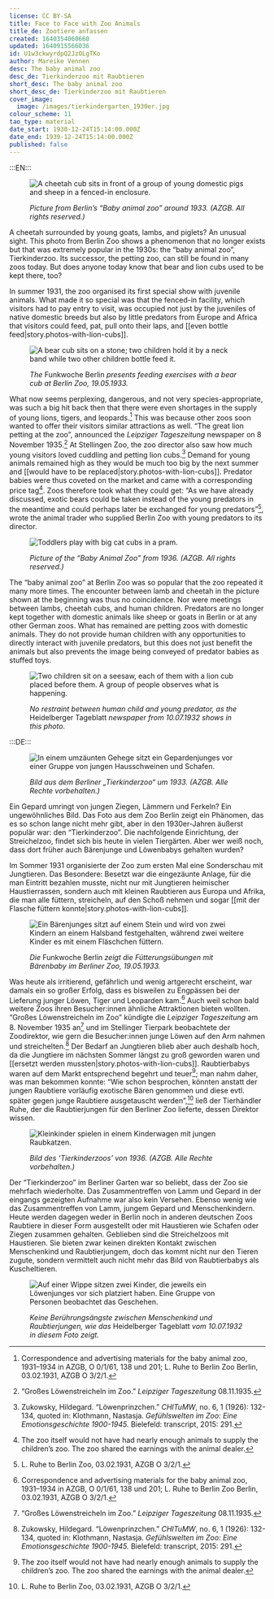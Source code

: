 ```yaml
---
license: CC BY-SA
title: Face to Face with Zoo Animals
title_de: Zootiere anfassen
created: 1640354060660
updated: 1640915566036
id: U1w3ckwyrdpQ2JzOLgTKo
author: Mareike Vennen
desc: The baby animal zoo
desc_de: Tierkinderzoo mit Raubtieren
short_desc: The baby animal zoo
short_desc_de: Tierkinderzoo mit Raubtieren
cover_image:
  image: /images/tierkindergarten_1930er.jpg
colour_scheme: 11
tao_type: material
date_start: 1930-12-24T15:14:00.000Z
date_end: 1939-12-24T15:14:00.000Z
published: false
---
```


:::EN:::

<figure>
 
![A cheetah cub sits in front of a group of young domestic pigs and sheep in a fenced-in enclosure.](/images/cmw/Tierkindergarten_1930er.jpg)
 
<figcaption>

_Picture from Berlin’s “Baby animal zoo” around 1933. (AZGB. All rights reserved.)_
 
</figcaption>

</figure>

A cheetah surrounded by young goats, lambs, and piglets? An unusual sight. This photo from Berlin Zoo shows a phenomenon that no longer exists but that was extremely popular in the 1930s: the “baby animal zoo”, Tierkinderzoo. Its successor, the petting zoo, can still be found in many zoos today. But does anyone today know that bear and lion cubs used to be kept there, too?
 
In summer 1931, the zoo organised its first special show with juvenile animals. What made it so special was that the fenced-in facility, which visitors had to pay entry to visit, was occupied not just by the juveniles of native domestic breeds but also by little predators from Europe and Africa that visitors could feed, pat, pull onto their laps, and [[even bottle feed|story.photos-with-lion-cubs]]. 
 
<figure>

![A bear cub sits on a stone; two children hold it by a neck band while two other children bottle feed it.](/images/TierkinderzooFunkwocheBerlin15Mai1933.jpg)
 
<figcaption>

_The_ Funkwoche Berlin _presents feeding exercises with a bear cub at Berlin Zoo, 19.05.1933._
 
</figcaptions>

</figure>

What now seems perplexing, dangerous, and not very species-appropriate, was such a big hit back then that there were even shortages in the supply of young lions, tigers, and leopards.[^1] This was because other zoos soon wanted to offer their visitors similar attractions as well. “The great lion petting at the zoo”, announced the _Leipziger Tageszeitung_ newspaper on 8 November 1935.[^2] At Stellingen Zoo, the zoo director also saw how much young visitors loved cuddling and petting lion cubs.[^3] Demand for young animals remained high as they would be much too big by the next summer and [[would have to be replaced|story.photos-with-lion-cubs]]. Predator babies were thus coveted on the market and came with a corresponding price tag[^4]. Zoos therefore took what they could get: “As we have already discussed, exotic bears could be taken instead of the young predators in the meantime and could perhaps later be exchanged for young predators”[^5], wrote the animal trader who supplied Berlin Zoo with young predators to its director. 
 
<figure>

![Toddlers play with big cat cubs in a pram.](/images/cmw/Tierkinderzoo_1936.jpg)
 
<figcaption>

_Picture of the “Baby Animal Zoo” from 1936. (AZGB. All rights reserved.)_
 
</figcaption>

</figure>

The “baby animal zoo” at Berlin Zoo was so popular that the zoo repeated it many more times. The encounter between lamb and cheetah in the picture shown at the beginning was thus no coincidence. Nor were meetings between lambs, cheetah cubs, and human children. Predators are no longer kept together with domestic animals like sheep or goats in Berlin or at any other German zoos. What has remained are petting zoos with domestic animals. They do not provide human children with any opportunities to directly interact with juvenile predators, but this does not just benefit the animals but also prevents the image being conveyed of predator babies as stuffed toys.
 
<figure>

![Two children sit on a seesaw, each of them with a lion cub placed before them. A group of people observes what is happening.](/images/TierkinderzooHeidelbergerTageblatt10Juli1932.jpg) 
 
<figcaption>

_No restraint between human child and young predator, as the_ Heidelberger Tageblatt _newspaper from 10.07.1932 shows in this photo._
 
</figcaption>

</figure>
 
[^1]: Correspondence and advertising materials for the baby animal zoo, 1931–1934 in AZGB, O 0/1/61, 138 und 201; L. Ruhe to Berlin Zoo Berlin, 03.02.1931, AZGB O 3/2/1.
 
[^2]: “Großes Löwenstreicheln im Zoo.” _Leipziger Tageszeitung_ 08.11.1935.
 
[^3]: Zukowsky, Hildegard. “Löwenprinzchen.” _CHITuMW_, no. 6, 1 (1926): 132-134, quoted in: Klothmann, Nastasja. _Gefühlswelten im Zoo: Eine Emotionsgeschichte 1900-1945._ Bielefeld: transcript, 2015: 291.
 
[^4]: The zoo itself would not have had nearly enough animals to supply the children’s zoo. The zoo shared the earnings with the animal dealer. 
 
[^5]: L. Ruhe to Berlin Zoo, 03.02.1931, AZGB O 3/2/1.
 
 
 
:::DE:::
 
 <figure>
 
![In einem umzäunten Gehege sitzt ein Gepardenjunges vor einer Gruppe von jungen Hausschweinen und Schafen.](/images/cmw/Tierkindergarten_1930er.jpg)
 
<figcaption>

_Bild aus dem Berliner „Tierkinderzoo“ um 1933. (AZGB. Alle Rechte vorbehalten.)_
 
</figcaption>

</figure>

Ein Gepard umringt von jungen Ziegen, Lämmern und Ferkeln? Ein ungewöhnliches Bild. Das Foto aus dem Zoo Berlin zeigt ein Phänomen, das es so schon lange nicht mehr gibt, aber in den 1930er-Jahren äußerst populär war: den “Tierkinderzoo”. Die nachfolgende Einrichtung, der Streichelzoo, findet sich bis heute in vielen Tiergärten. Aber wer weiß noch, dass dort früher auch Bärenjunge und Löwenbabys gehalten wurden?
 
Im Sommer 1931 organisierte der Zoo zum ersten Mal eine Sonderschau mit Jungtieren. Das Besondere: Besetzt war die eingezäunte Anlage, für die man Eintritt bezahlen musste, nicht nur mit Jungtieren heimischer Haustierrassen, sondern auch mit kleinen Raubtieren aus Europa und Afrika, die man alle füttern, streicheln, auf den Schoß nehmen und sogar [[mit der Flasche füttern konnte|story.photos-with-lion-cubs]].
 
<figure> 
 
![Ein Bärenjunges sitzt auf einem Stein und wird von zwei Kindern an einem Halsband festgehalten, während zwei weitere Kinder es mit einem Fläschchen füttern.](/images/TierkinderzooFunkwocheBerlin15Mai1933.jpg)
 
<figcaption>

_Die_ Funkwoche Berlin _zeigt die Fütterungsübungen mit Bärenbaby im Berliner Zoo, 19.05.1933._
 
</figcaption>

</figure>

Was heute als irritierend, gefährlich und wenig artgerecht erscheint, war damals ein so großer Erfolg, dass es bisweilen zu Engpässen bei der Lieferung junger Löwen, Tiger und Leoparden kam.[^1] Auch weil schon bald weitere Zoos ihren Besucher:innen ähnliche Attraktionen bieten wollten. “Großes Löwenstreicheln im Zoo” kündigte die _Leipziger Tageszeitung_ am 8. November 1935 an[^2] und im Stellinger Tierpark beobachtete der Zoodirektor, wie gern die Besucher:innen junge Löwen auf den Arm nahmen und streichelten.[^3] Der Bedarf an Jungtieren blieb aber auch deshalb hoch, da die Jungtiere im nächsten Sommer längst zu groß geworden waren und [[ersetzt werden mussten|story.photos-with-lion-cubs]]. Raubtierbabys waren auf dem Markt entsprechend begehrt und teuer[^4]; man nahm daher, was man bekommen konnte: “Wie schon besprochen, könnten anstatt der jungen Raubtiere vorläufig exotische Bären genommen und diese evtl. später gegen junge Raubtiere ausgetauscht werden”,[^5] ließ der Tierhändler Ruhe, der die Raubtierjungen für den Berliner Zoo lieferte, dessen Direktor wissen. 
 
<figure>

![Kleinkinder spielen in einem Kinderwagen mit jungen Raubkatzen.](/images/cmw/Tierkinderzoo_1936.jpg)

<figcaption>

_Bild des ‘Tierkinderzoos’ von 1936. (AZGB. Alle Rechte vorbehalten.)_
 
</figcaption>

</figure>

Der “Tierkinderzoo” im Berliner Garten war so beliebt, dass der Zoo sie mehrfach wiederholte. Das Zusammentreffen von Lamm und Gepard in der eingangs gezeigten Aufnahme war also kein Versehen. Ebenso wenig wie das Zusammentreffen von Lamm, jungem Gepard und Menschenkindern. Heute werden dagegen weder in Berlin noch in anderen deutschen Zoos Raubtiere in dieser Form ausgestellt oder mit Haustieren wie Schafen oder Ziegen zusammen gehalten. Geblieben sind die Streichelzoos mit Haustieren. Sie bieten zwar keinen direkten Kontakt zwischen Menschenkind und Raubtierjungem, doch das kommt nicht nur den Tieren zugute, sondern vermittelt auch nicht mehr das Bild von Raubtierbabys als Kuscheltieren.
 
<figure>

![Auf einer Wippe sitzen zwei Kinder, die jeweils ein Löwenjunges vor sich platziert haben. Eine Gruppe von Personen beobachtet das Geschehen.](/images/TierkinderzooHeidelbergerTageblatt10Juli1932.jpg) 

<figcaption>
 
_Keine Berührungsängste zwischen Menschenkind und Raubtierjungen, wie das_ Heidelberger Tageblatt _vom 10.07.1932 in diesem Foto zeigt._
 
</figcaption>

</figure>
 
[^1]: Schriftwechsel und Werbematerialien zum Tierkinderzoo in den Jahren 1931-1934, AZGB, O 0/1/61, 138 und 201; L. Ruhe an den Zoo Berlin, 03.02.1931, AZGB O 3/2/1.
 
[^2]: “Großes Löwenstreicheln im Zoo”. _Leipziger Tageszeitung_ 08.11.1935.
 
[^3]: Zukowsky, Hildegard. “Löwenprinzchen”. _CHITuMW_, Nr. 6, 1 (1926): 132-134, zit. nach: Klothmann, Nastasja. _Gefühlswelten im Zoo: Eine Emotionsgeschichte 1900-1945._ Bielefeld: transcript, 2015: 291.
 
[^4]: Der Zoo selbst hätte gar nicht ausreichend Jungtiere gehabt, um den Kinderzoo zu bestücken. Der Zoo teilte sich die Einnahmen mit der Tierhandelsfirma. 
 
[^5]: L. Ruhe an den Zoo Berlin, 03.02.1931, AZGB O 3/2/1.